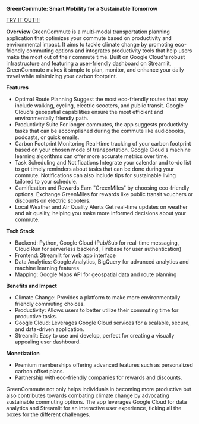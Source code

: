 **GreenCommute: Smart Mobility for a Sustainable Tomorrow**

[TRY IT OUT!!!]([url](https://greencommute.streamlit.app/))

**Overview**
GreenCommute is a multi-modal transportation planning application that optimizes your commute based on productivity and environmental impact. It aims to tackle climate change by promoting eco-friendly commuting options and integrates productivity tools that help users make the most out of their commute time. Built on Google Cloud's robust infrastructure and featuring a user-friendly dashboard on Streamlit, GreenCommute makes it simple to plan, monitor, and enhance your daily travel while minimizing your carbon footprint.


**Features**
- Optimal Route Planning
Suggest the most eco-friendly routes that may include walking, cycling, electric scooters, and public transit.
Google Cloud's geospatial capabilities ensure the most efficient and environmentally friendly path.
- Productivity Suite
For longer commutes, the app suggests productivity tasks that can be accomplished during the commute like audiobooks, podcasts, or quick emails.
- Carbon Footprint Monitoring
Real-time tracking of your carbon footprint based on your chosen mode of transportation.
Google Cloud's machine learning algorithms can offer more accurate metrics over time.
- Task Scheduling and Notifications
Integrate your calendar and to-do list to get timely reminders about tasks that can be done during your commute.
Notifications can also include tips for sustainable living tailored to your schedule.
- Gamification and Rewards
Earn "GreenMiles" by choosing eco-friendly options.
Exchange GreenMiles for rewards like public transit vouchers or discounts on electric scooters.
- Local Weather and Air Quality Alerts
Get real-time updates on weather and air quality, helping you make more informed decisions about your commute.


**Tech Stack**
- Backend: Python, Google Cloud (Pub/Sub for real-time messaging, Cloud Run for serverless backend, Firebase for user authentication)
- Frontend: Streamlit for web app interface
- Data Analytics: Google Analytics, BigQuery for advanced analytics and machine learning features
- Mapping: Google Maps API for geospatial data and route planning


**Benefits and Impact**
- Climate Change: Provides a platform to make more environmentally friendly commuting choices.
- Productivity: Allows users to better utilize their commuting time for productive tasks.
- Google Cloud: Leverages Google Cloud services for a scalable, secure, and data-driven application.
- Streamlit: Easy to use and develop, perfect for creating a visually appealing user dashboard.


**Monetization**
- Premium memberships offering advanced features such as personalized carbon offset plans.
- Partnership with eco-friendly companies for rewards and discounts.


GreenCommute not only helps individuals in becoming more productive but also contributes towards combating climate change by advocating sustainable commuting options. The app leverages Google Cloud for data analytics and Streamlit for an interactive user experience, ticking all the boxes for the different challenges.
